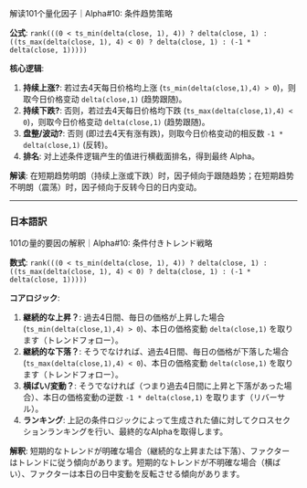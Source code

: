 解读101个量化因子｜Alpha#10: 条件趋势策略

**公式**: `rank(((0 < ts_min(delta(close, 1), 4)) ? delta(close, 1) : ((ts_max(delta(close, 1), 4) < 0) ? delta(close, 1) : (-1 * delta(close, 1)))))`

**核心逻辑**:

1. **持续上涨?**: 若过去4天每日价格均上涨 (`ts_min(delta(close,1),4) > 0`)，则取今日价格变动 `delta(close,1)` (趋势跟随)。
2. **持续下跌?**: 否则，若过去4天每日价格均下跌 (`ts_max(delta(close,1),4) < 0`)，则取今日价格变动 `delta(close,1)` (趋势跟随)。
3. **盘整/波动?**: 否则 (即过去4天有涨有跌)，则取今日价格变动的相反数 `-1 * delta(close,1)` (反转)。
4. **排名**: 对上述条件逻辑产生的值进行横截面排名，得到最终 Alpha。

**解读**: 在短期趋势明朗（持续上涨或下跌）时，因子倾向于跟随趋势；在短期趋势不明朗（震荡）时，因子倾向于反转今日的日内变动。

---

### 日本語訳

101の量的要因の解釈｜Alpha#10: 条件付きトレンド戦略

**数式**: `rank(((0 < ts_min(delta(close, 1), 4)) ? delta(close, 1) : ((ts_max(delta(close, 1), 4) < 0) ? delta(close, 1) : (-1 * delta(close, 1)))))`

**コアロジック**:

1. **継続的な上昇？**: 過去4日間、毎日の価格が上昇した場合 (`ts_min(delta(close,1),4) > 0`)、本日の価格変動 `delta(close,1)` を取ります（トレンドフォロー）。
2. **継続的な下落？**: そうでなければ、過去4日間、毎日の価格が下落した場合 (`ts_max(delta(close,1),4) < 0`)、本日の価格変動 `delta(close,1)` を取ります（トレンドフォロー）。
3. **横ばい/変動？**: そうでなければ（つまり過去4日間に上昇と下落があった場合）、本日の価格変動の逆数 `-1 * delta(close,1)` を取ります（リバーサル）。
4. **ランキング**: 上記の条件ロジックによって生成された値に対してクロスセクションランキングを行い、最終的なAlphaを取得します。

**解釈**: 短期的なトレンドが明確な場合（継続的な上昇または下落）、ファクターはトレンドに従う傾向があります。短期的なトレンドが不明確な場合（横ばい）、ファクターは本日の日中変動を反転させる傾向があります。
